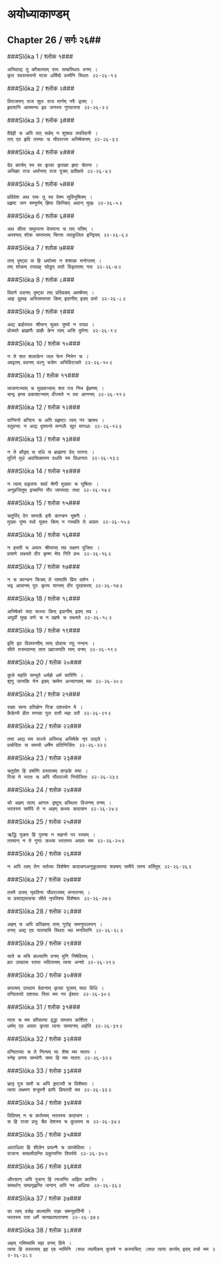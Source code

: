 अयोध्याकाण्डम्
===============================


## Chapter 26  / सर्गः २६##


###Slōka 1 / श्लोक १###


    अभिवाद्य तु कौसल्याम् रामः सम्प्रस्थितः वनम् ।
    कृत स्वस्त्ययनो मात्रा धर्मिष्ठे वर्त्मनि स्थितः ॥२-२६-१॥


###Slōka 2 / श्लोक २###


    विराजयन् राज सुतः राज मार्गम् नरैः वृतम् ।
    हृदयानि आममन्थ इव जनस्य गुणवत्तया ॥२-२६-२॥


###Slōka 3 / श्लोक ३###


    वैदेही च अपि तत् सर्वम् न शुश्राव तपस्विनी ।
    तत् एव हृदि तस्याः च यौवराज्य अभिषेचनम् ॥२-२६-३॥


###Slōka 4 / श्लोक ४###


    देव कार्यम् स्म सा कृत्वा कृतज्ञा हृष्ट चेतना ।
    अभिज्ञा राज धर्मानाम् राज पुत्रम् प्रतीक्षते ॥२-२६-४॥


###Slōka 5 / श्लोक ५###


    प्रविवेश अथ रामः तु स्व वेश्म सुविभूषितम् ।
    प्रहृष्ट जन सम्पूर्णम् ह्रिया किम्चित् अवान् मुखः ॥२-२६-५॥


###Slōka 6 / श्लोक ६###


    अथ सीता समुत्पत्य वेपमाना च तम् पतिम् ।
    अपश्यत् शोक सम्तप्तम् चिन्ता व्याकुलिल इन्द्रियम् ॥२-२६-६॥


###Slōka 7 / श्लोक ७###


    ताम् दृष्ट्वा स हि धर्मात्मा न शशाक मनोगतम् ।
    तम् शोकम् राघवह् सोढुम् ततो विवृतताम् गतः ॥२-२६-७॥


###Slōka 8 / श्लोक ८###


    विवर्ण वदनम् दृष्ट्वा तम् प्रस्विन्नम् अमर्षणम् ।
    आह दुह्ख अभिसम्तप्ता किम् इदानीम् इदम् प्रभो ॥२-२६-८॥


###Slōka 9 / श्लोक ९###


    अद्य बार्हस्पतः श्रीमान् युक्तः पुष्यो न राघव ।
    प्रोच्यते ब्राह्मणैः प्राज्ञैः केन त्वम् असि दुर्मनाः ॥२-२६-९॥


###Slōka 10 / श्लोक १०###


    न ते शत शलाकेन जल फेन निभेन च ।
    आवृतम् वदनम् वल्गु चत्रेण अभिविराजते ॥२-२६-१०॥


###Slōka 11 / श्लोक ११###


    व्यजनाभ्याम् च मुख्याभ्याम् शत पत्र निभ ईक्षणम् ।
    चन्द्र हम्स प्रकाशाभ्याम् वीज्यते न तव आननम् ॥२-२६-११॥


###Slōka 12 / श्लोक १२###


    वाग्मिनो बन्दिनः च अपि प्रहृष्टाः त्वम् नर ऋषभ ।
    स्तुवन्तः न अद्य दृश्यन्ते मन्गलैः सूत मागधाः ॥२-२६-१२॥


###Slōka 13 / श्लोक १३###


    न ते क्षौद्रम् च दधि च ब्राह्मणा वेद पारगाः ।
    मूर्ध्नि मूर्ध अवसिक्तस्य दधति स्म विधानतः ॥२-२६-१३॥


###Slōka 14 / श्लोक १४###


    न त्वाम् प्रकृतयः सर्वा श्रेणी मुख्याः च भूषिताः ।
    अनुव्रजितुम् इच्चन्ति पौर जापपदाः तथा ॥२-२६-१४॥


###Slōka 15 / श्लोक १५###


    चतुर्भिर् वेग सम्पन्नैः हयैः कान्चन भूषणैः ।
    मुख्यः पुष्य रथो युक्तः किम् न गच्चति ते अग्रतः ॥२-२६-१५॥


###Slōka 16 / श्लोक १६###


    न हस्ती च अग्रतः श्रीमाम्स् तव लक्षण पूजितः ।
    प्रयाणे लक्ष्यते वीर कृष्ण मेघ गिरि प्रभः ॥२-२६-१६॥


###Slōka 17 / श्लोक १७###


    न च कान्चन चित्रम् ते पश्यामि प्रिय दर्शन ।
    भद्र आसनम् पुरः कृत्य यान्तम् वीर पुरह्सरम् ॥२-२६-१७॥


###Slōka 18 / श्लोक १८###


    अभिषेको यदा सज्जः किम् इदानीम् इदम् तव ।
    अपूर्वो मुख वर्णः च न प्रहर्षः च लक्ष्यते ॥२-२६-१८॥


###Slōka 19 / श्लोक १९###


    इति इव विलपन्तीम् ताम् प्रोवाच रघु नन्दनः ।
    सीते तत्रभवाम्स् तात प्रव्राजयति माम् वनम् ॥२-२६-१९॥


###Slōka 20 / श्लोक २०###


    कुले महति सम्भूते धर्मज्ञे धर्म चारिणि ।
    शृणु जानकि येन इदम् क्रमेण अभ्यागतम् मम ॥२-२६-२०॥


###Slōka 21 / श्लोक २१###


    राज्ञा सत्य प्रतिज्ञेन पित्रा दशरथेन मे ।
    कैकेय्यै प्रीत मनसा पुरा दत्तौ महा वरौ ॥२-२६-२१॥


###Slōka 22 / श्लोक २२###


    तया अद्य मम सज्जे अस्मिन्न् अभिषेके नृप उद्यते ।
    प्रचोदितः स समयो धर्मेण प्रतिनिर्जितः ॥२-२६-२२॥


###Slōka 23 / श्लोक २३###


    चतुर्दश हि वर्षाणि वस्तव्यम् दण्डके मया ।
    पित्रा मे भरतः च अपि यौवराज्ये नियोजितः ॥२-२६-२३॥


###Slōka 24 / श्लोक २४###


    सो अहम् त्वाम् आगतः द्रष्टुम् प्रस्थितः विजनम् वनम् ।
    भरतस्य समीपे ते न अहम् कथ्यः कदाचन ॥२-२६-२४॥


###Slōka 25 / श्लोक २५###


    ऋद्धि युक्ता हि पुरुषा न सहन्ते पर स्तवम् ।
    तस्मान् न ते गुणाः कथ्या भरतस्य अग्रतः मम ॥२-२६-२५॥


###Slōka 26 / श्लोक २६###


    न अपि त्वम् तेन भर्तव्या विशेषेण कदाचनअनुकूलतया शक्यम् समीपे तस्य वर्तितुम् ॥२-२६-२६॥


###Slōka 27 / श्लोक २७###


    तस्मै दत्तम् नृवतिना यौवराज्यम् सनातनम् ।
    स प्रसाद्यस्त्वया सीते नृपतिश्च विशेषतः ॥२-२६-२७॥


###Slōka 28 / श्लोक २८###


    अहम् च अपि प्रतिज्ञाम् ताम् गुरोह् समनुपालयन् ।
    वनम् अद्य एव यास्यामि स्थिरा भव मनस्विनि ॥२-२६-२८॥


###Slōka 29 / श्लोक २९###


    याते च मयि कल्याणि वनम् मुनि निषेवितम् ।
    व्रत उपवास रतया भवितव्यम् त्वया अनघे ॥२-२६-२९॥


###Slōka 30 / श्लोक ३०###


    काल्यम् उत्थाय देवानाम् कृत्वा पूजाम् यथा विधि ।
    वन्दितव्यो दशरथः पिता मम नर ईश्वरः ॥२-२६-३०॥


###Slōka 31 / श्लोक ३१###


    माता च मम कौसल्या वृद्धा सम्ताप कर्शिता ।
    धर्मम् एव अग्रतः कृत्वा त्वत्तः सम्मानम् अर्हति ॥२-२६-३१॥


###Slōka 32 / श्लोक ३२###


    वन्दितव्याः च ते नित्यम् याः शेषा मम मातरः ।
    स्नेह प्रणय सम्भोगैः समा हि मम मातरः ॥२-२६-३२॥


###Slōka 33 / श्लोक ३३###


    भ्रातृ पुत्र समौ च अपि द्रष्टव्यौ च विशेषतः ।
    त्वया लक्ष्मण शत्रुघ्नौ प्राणैः प्रियतरौ मम ॥२-२६-३३॥


###Slōka 34 / श्लोक ३४###


    विप्रियम् न च कर्तव्यम् भरतस्य कदाचन ।
    स हि राजा प्रभुः चैव देशस्य च कुलस्य च ॥२-२६-३४॥


###Slōka 35 / श्लोक ३५###


    आराधिता हि शीलेन प्रयत्नैः च उपसेविताः ।
    राजानः सम्प्रसीदन्ति प्रकुप्यन्ति विपर्यये ॥२-२६-३५॥


###Slōka 36 / श्लोक ३६###


    औरसान् अपि पुत्रान् हि त्यजन्ति अहित कारिणः ।
    समर्थान् सम्प्रगृह्णन्ति जनान् अपि नर अधिपाः ॥२-२६-३६॥


###Slōka 37 / श्लोक ३७###


    सा त्वम् वसेह कल्याणि राज्ञः समनुवर्तिनी ।
    भरतस्य रता धर्मे सत्यव्रतपरायणा ॥२-२६-३७॥


###Slōka 38 / श्लोक ३८###


    अहम् गमिष्यामि महा वनम् प्रिये ।
    त्वया हि वस्तव्यम् इह एव भामिनि ।यथा व्यलीकम् कुरुषे न कस्यचित् ।तथा त्वया कार्यम् इदम् वचो मम ॥२-२६-३८॥


